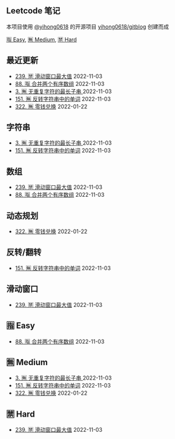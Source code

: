 ## Leetcode 笔记
本项目使用 [@yihong0618](https://github.com/yihong0618) 的开源项目 [yihong0618/gitblog](https://github.com/yihong0618/gitblog) 创建而成


[🈯️ Easy](https://github.com/imtsingyun/LeetCode#%EF%B8%8F-easy), [🈚️ Medium](https://github.com/imtsingyun/LeetCode#%EF%B8%8F-medium), [🈲 Hard](https://github.com/imtsingyun/LeetCode#-hard)
## 最近更新
- [239. 🈲 滑动窗口最大值](https://github.com/imtsingyun/LeetCode/issues/6) 2022-11-03
- [88. 🈯️ 合并两个有序数组](https://github.com/imtsingyun/LeetCode/issues/5) 2022-11-03
- [3. 🈚️ 无重复字符的最长子串 ](https://github.com/imtsingyun/LeetCode/issues/3) 2022-11-03
- [151. 🈚️ 反转字符串中的单词](https://github.com/imtsingyun/LeetCode/issues/2) 2022-11-03
- [322. 🈚️ 零钱兑换](https://github.com/imtsingyun/LeetCode/issues/1) 2022-01-22
## 字符串
- [3. 🈚️ 无重复字符的最长子串 ](https://github.com/imtsingyun/LeetCode/issues/3) 2022-11-03
- [151. 🈚️ 反转字符串中的单词](https://github.com/imtsingyun/LeetCode/issues/2) 2022-11-03
## 数组
- [239. 🈲 滑动窗口最大值](https://github.com/imtsingyun/LeetCode/issues/6) 2022-11-03
- [88. 🈯️ 合并两个有序数组](https://github.com/imtsingyun/LeetCode/issues/5) 2022-11-03
## 动态规划
- [322. 🈚️ 零钱兑换](https://github.com/imtsingyun/LeetCode/issues/1) 2022-01-22
## 反转/翻转
- [151. 🈚️ 反转字符串中的单词](https://github.com/imtsingyun/LeetCode/issues/2) 2022-11-03
## 滑动窗口
- [239. 🈲 滑动窗口最大值](https://github.com/imtsingyun/LeetCode/issues/6) 2022-11-03
## 🈯️ Easy
- [88. 🈯️ 合并两个有序数组](https://github.com/imtsingyun/LeetCode/issues/5) 2022-11-03
## 🈚️ Medium
- [3. 🈚️ 无重复字符的最长子串 ](https://github.com/imtsingyun/LeetCode/issues/3) 2022-11-03
- [151. 🈚️ 反转字符串中的单词](https://github.com/imtsingyun/LeetCode/issues/2) 2022-11-03
- [322. 🈚️ 零钱兑换](https://github.com/imtsingyun/LeetCode/issues/1) 2022-01-22
## 🈲 Hard
- [239. 🈲 滑动窗口最大值](https://github.com/imtsingyun/LeetCode/issues/6) 2022-11-03
